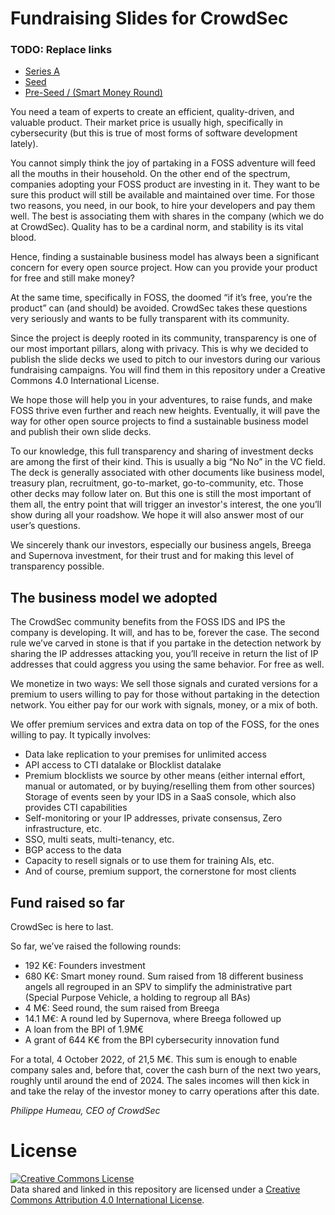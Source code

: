 # Fundraising Slides for CrowdSec
### TODO: Replace links
* [Series A](https://www.slideshare.net/secret/4ipwt10TO4BZ5w)
* [Seed](https://www.slideshare.net/secret/4ipwt10TO4BZ5w)
* [Pre-Seed / (Smart Money Round)](https://www.slideshare.net/secret/4ipwt10TO4BZ5w)


You need a team of experts to create an efficient, quality-driven, and valuable product. Their market price is usually high, specifically in cybersecurity (but this is true of most forms of software development lately). 

You cannot simply think the joy of partaking in a FOSS adventure will feed all the mouths in their household. On the other end of the spectrum, companies adopting your FOSS product are investing in it. They want to be sure this product will still be available and maintained over time. For those two reasons, you need, in our book, to hire your developers and pay them well. The best is associating them with shares in the company (which we do at CrowdSec). Quality has to be a cardinal norm, and stability is its vital blood.

Hence, finding a sustainable business model has always been a significant concern for every open source project. How can you provide your product for free and still make money? 

At the same time, specifically in FOSS, the doomed “if it’s free, you’re the product” can (and should) be avoided. CrowdSec takes these questions very seriously and wants to be fully transparent with its community. 

Since the project is deeply rooted in its community, transparency is one of our most important pillars, along with privacy. This is why we decided to publish the slide decks we used to pitch to our investors during our various fundraising campaigns. You will find them in this repository under a Creative Commons 4.0 International License.

We hope those will help you in your adventures, to raise funds, and make FOSS thrive even further and reach new heights. Eventually, it will pave the way for other open source projects to find a sustainable business model and publish their own slide decks.

To our knowledge, this full transparency and sharing of investment decks are among the first of their kind. This is usually a big “No No” in the VC field. The deck is generally associated with other documents like business model, treasury plan, recruitment, go-to-market, go-to-community, etc. Those other decks may follow later on. But this one is still the most important of them all, the entry point that will trigger an investor's interest, the one you’ll show during all your roadshow. We hope it will also answer most of our user’s questions.

We sincerely thank our investors, especially our business angels, Breega and Supernova investment, for their trust and for making this level of transparency possible. 

## The business model we adopted

The CrowdSec community benefits from the FOSS IDS and IPS the company is developing. It will, and has to be, forever the case. The second rule we’ve carved in stone is that if you partake in the detection network by sharing the IP addresses attacking you, you’ll receive in return the list of IP addresses that could aggress you using the same behavior. For free as well.

We monetize in two ways: 
We sell those signals and curated versions for a premium to users willing to pay for those without partaking in the detection network. You either pay for our work with signals, money, or a mix of both.

We offer premium services and extra data on top of the FOSS, for the ones willing to pay. It typically involves:
* Data lake replication to your premises for unlimited access
* API access to CTI datalake or Blocklist datalake
* Premium blocklists we source by other means (either internal effort, manual or automated, or by buying/reselling them from other sources)
Storage of events seen by your IDS in a SaaS console, which also provides CTI capabilities
* Self-monitoring or your IP addresses, private consensus, Zero infrastructure, etc.
* SSO, multi seats, multi-tenancy, etc.
* BGP access to the data
* Capacity to resell signals or to use them for training AIs, etc.
* And of course, premium support, the cornerstone for most clients
## Fund raised so far

CrowdSec is here to last. 

So far, we’ve raised the following rounds:
* 192 K€: Founders investment
* 680 K€: Smart money round. Sum raised from 18 different business angels all regrouped in an SPV to simplify the administrative part (Special Purpose Vehicle, a holding to regroup all BAs)
* 4 M€: Seed round, the sum raised from Breega
* 14.1 M€: A round led by Supernova, where Breega followed up
* A loan from the BPI of 1.9M€
* A grant of 644 K€ from the BPI cybersecurity innovation fund

For a total, 4 October 2022, of 21,5 M€. This sum is enough to enable company sales and, before that, cover the cash burn of the next two years, roughly until around the end of 2024. The sales incomes will then kick in and take the relay of the investor money to carry operations after this date.

*Philippe Humeau, CEO of CrowdSec*

# License

<a rel="license" href="http://creativecommons.org/licenses/by/4.0/"><img alt="Creative Commons License" style="border-width:0" src="https://i.creativecommons.org/l/by/4.0/80x15.png" /></a><br />Data shared and linked in this repository are licensed under a <a rel="license" href="http://creativecommons.org/licenses/by/4.0/">Creative Commons Attribution 4.0 International License</a>.





